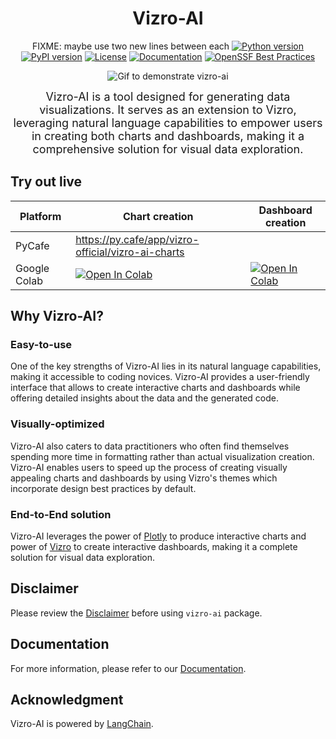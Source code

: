 <h1 align="center">Vizro-AI</h1>

<div align="center" markdown="1">

FIXME: maybe use two new lines between each [![Python version](https://img.shields.io/badge/python-3.9%20%7C%203.10%20%7C%203.11%20%7C%203.12-blue.svg)](https://pypi.org/project/vizro/) [![PyPI version](https://badge.fury.io/py/vizro_ai.svg)](https://badge.fury.io/py/vizro_ai) [![License](https://img.shields.io/badge/license-Apache%202.0-blue.svg)](https://github.com/mckinsey/vizro/blob/main/LICENSE.md) [![Documentation](https://readthedocs.org/projects/vizro-ai/badge/?version=latest)](https://vizro-ai.readthedocs.io/) [![OpenSSF Best Practices](https://www.bestpractices.dev/projects/7858/badge)](https://www.bestpractices.dev/projects/7858)

<img src="./docs/assets/readme/readme_animation.gif" alt="Gif to demonstrate vizro-ai">

<p>
<font size="+1">
Vizro-AI is a tool designed for generating data visualizations.
It serves as an extension to Vizro, leveraging natural language capabilities to empower users in creating both charts and dashboards, making it a comprehensive solution for visual data exploration.
</font>
</p>

</div>

## Try out live

| Platform     | Chart creation                                                                                                                                                                            | Dashboard creation                                                                                                                                                                            |
| ------------ | ----------------------------------------------------------------------------------------------------------------------------------------------------------------------------------------- | --------------------------------------------------------------------------------------------------------------------------------------------------------------------------------------------- |
| PyCafe       | https://py.cafe/app/vizro-official/vizro-ai-charts                                                                                                                                        |                                                                                                                                                                                               |
| Google Colab | [![Open In Colab](https://colab.research.google.com/assets/colab-badge.svg)](https://colab.research.google.com/github/mckinsey/vizro/blob/main/vizro-ai/examples/chart_by_vizro_ai.ipynb) | [![Open In Colab](https://colab.research.google.com/assets/colab-badge.svg)](https://colab.research.google.com/github/mckinsey/vizro/blob/main/vizro-ai/examples/dashboard_by_vizro_ai.ipynb) |

## Why Vizro-AI?

### Easy-to-use

One of the key strengths of Vizro-AI lies in its natural language capabilities, making it accessible to coding novices. Vizro-AI provides a user-friendly interface that allows to create interactive charts and dashboards while offering detailed insights about the data and the generated code.

### Visually-optimized

Vizro-AI also caters to data practitioners who often find themselves spending more time in formatting rather than actual visualization creation. Vizro-AI enables users to speed up the process of creating visually appealing charts and dashboards by using Vizro's themes which incorporate design best practices by default.

### End-to-End solution

Vizro-AI leverages the power of [Plotly](https://plotly.com/python/) to produce interactive charts and power of [Vizro](https://github.com/mckinsey/vizro) to create interactive dashboards, making it a complete solution for visual data exploration.

## Disclaimer

Please review the [Disclaimer](https://vizro-ai.readthedocs.io/en/latest/pages/explanation/disclaimer/) before using `vizro-ai` package.

## Documentation

For more information, please refer to our [Documentation](https://vizro.readthedocs.io/projects/vizro-ai/).

## Acknowledgment

Vizro-AI is powered by [LangChain](https://github.com/langchain-ai/langchain).
